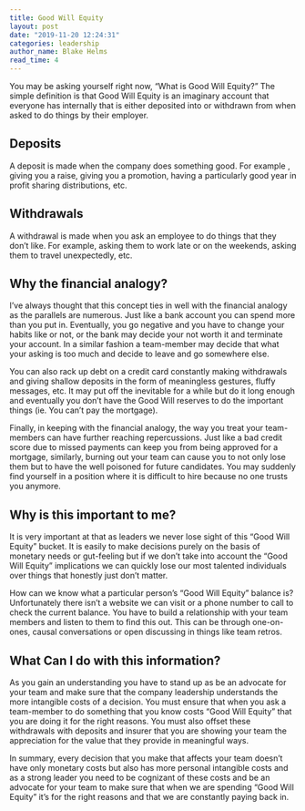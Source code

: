 ```yaml
---
title: Good Will Equity
layout: post
date: "2019-11-20 12:24:31"
categories: leadership
author_name: Blake Helms
read_time: 4
---
```


You may be asking yourself right now, “What is Good Will Equity?” The simple definition is that Good Will Equity is an imaginary account that everyone has internally that is either deposited into or withdrawn from when asked to do things by their employer.

## Deposits

A deposit is made when the company does something good. For example , giving you a raise, giving you a promotion, having a particularly good year in profit sharing distributions, etc.

## Withdrawals

A withdrawal is made when you ask an employee to do things that they don’t like. For example, asking them to work late or on the weekends, asking them to travel unexpectedly, etc.

## Why the financial analogy?

I’ve always thought that this concept ties in well with the financial analogy as the parallels are numerous. Just like a bank account you can spend more than you put in. Eventually, you go negative and you have to change your habits like or not, or the bank may decide your not worth it and terminate your account. In a similar fashion a team-member may decide that what your asking is too much and decide to leave and go somewhere else.

You can also rack up debt on a credit card constantly making withdrawals and giving shallow deposits in the form of meaningless gestures, fluffy messages, etc. It may put off the inevitable for a while but do it long enough and eventually you don’t have the Good Will reserves to do the important things (ie. You can’t pay the mortgage).

Finally, in keeping with the financial analogy, the way you treat your team-members can have further reaching repercussions. Just like a bad credit score due to missed payments can keep you from being approved for a mortgage, similarly, burning out your team can cause you to not only lose them but to have the well poisoned for future candidates. You may suddenly find yourself in a position where it is difficult to hire because no one trusts you anymore.

## Why is this important to me?

It is very important at that as leaders we never lose sight of this “Good Will Equity” bucket. It is easily to make decisions purely on the basis of monetary needs or gut-feeling but if we don’t take into account the “Good Will Equity” implications we can quickly lose our most talented individuals over things that honestly just don’t matter.

How can we know what a particular person’s “Good Will Equity” balance is?
Unfortunately there isn’t a website we can visit or a phone number to call to check the current balance. You have to build a relationship with your team members and listen to them to find this out. This can be through one-on-ones, causal conversations or open discussing in things like team retros.

## What Can I do with this information?

As you gain an understanding you have to stand up as be an advocate for your team and make sure that the company leadership understands the more intangible costs of a decision. You must ensure that when you ask a team-member to do something that you know costs “Good Will Equity” that you are doing it for the right reasons. You must also offset these withdrawals with deposits and insurer that you are showing your team the appreciation for the value that they provide in meaningful ways.

In summary, every decision that you make that affects your team doesn’t have only monetary costs but also has more personal intangible costs and as a strong leader you need to be cognizant of these costs and be an advocate for your team to make sure that when we are spending “Good Will Equity” it’s for the right reasons and that we are constantly paying back in.
